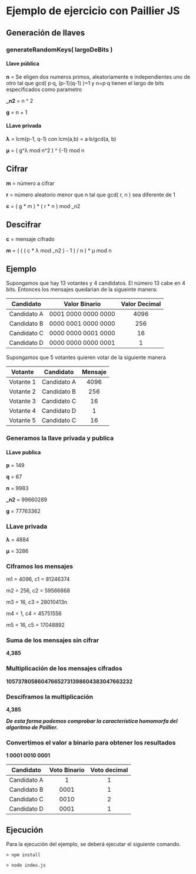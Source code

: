 # Ejemplo de ejercicio con Paillier JS

## Generación de llaves

### generateRandomKeys( largoDeBits )

#### Llave pública

<b>n</b> = Se eligen dos numeros primos, aleatoriamente e independientes uno de otro tal que gcd( p·q, (p-1)(q-1) )=1 y n=p·q tienen el largo de bits especificados como parametro

<b>_n2</b> = n ^ 2

<b>g</b> = n + 1

#### LLave privada

<b>λ</b> = lcm(p-1, q-1) con lcm(a,b) = a·b/gcd(a, b)

<b>μ</b> = ( g^λ mod n^2  ) ^ {-1} mod n

## Cifrar

<b>m</b> = número a cifrar

<b>r</b> = número aleatorio menor que n tal que gcd( r, n ) sea diferente de 1

<b>c</b> =  ( g * m ) * ( r * n ) mod _n2

## Descifrar

<b>c</b> = mensaje cifrado

<b>m</b> = ( ( ( c * λ mod _n2 ) - 1 ) / n ) * μ mod n

## Ejemplo

Supongamos que hay 13 votantes y 4 candidatos. El número 13 cabe en 4 bits.
Entonces los mensajes quedarian de la sigueinte manera:

| Candidato | Valor Binario   | Valor Decimal |
| :--------: | :-----------: | :-----------: |
| Candidato A   | 0001 0000 0000 0000  | 4096   |
| Candidato B   | 0000 0001 0000 0000  | 256   |
| Candidato C   | 0000 0000 0001 0000  | 16   |
| Candidato D   | 0000 0000 0000 0001  | 1   |

Supongamos que 5 votantes quieren votar de la siguiente manera

| Votante | Candidato   | Mensaje |
| :--------: | :-----------: | :-----------: |
| Votante 1   | Candidato A  | 4096   |
| Votante 2   | Candidato B  | 256   |
| Votante 3   | Candidato C  | 16   |
| Votante 4   | Candidato D  | 1   |
| Votante 5   | Candidato C  | 16   |

### Generamos la llave privada y publica

#### LLave publica

<b>p</b> = 149

<b>q</b> = 67

<b>n</b> = 9983 

<b>_n2</b> = 99660289

<b>g</b> = 77763362


### LLave privada

<b>λ</b> = 4884

<b>μ</b> = 3286

### Ciframos los mensajes

m1 = 4096,
c1 = 81246374

m2 = 256,
c2 = 59566868

m3 = 16,
c3 = 28010413n

m4 = 1,
c4 = 45751556

m5 = 16,
c5 = 17048892

### Suma de los mensajes sin cifrar

<b>4,385</b>

### Multiplicación de los mensajes cifrados

<b>105737805860476652731398604383047663232</b>

### Desciframos la multiplicación

<b>4,385</b>

___De esta forma podemos comprobar la característica homomorfa del algoritmo de Paillier.___

### Convertimos el valor a binario para obtener los resultados

<b>1 0001 0010 0001</b>

| Candidato | Voto Binario | Voto decimal  | 
| :--------: | :-----------: | :-----------: |
| Candidato A | 1  | 1  |
| Candidato B |  0001 | 1  |
| Candidato C |  0010 | 2  |
| Candidato D |  0001 | 1  |


## Ejecución

Para la ejecución del ejemplo, se deberá ejecutar el siguiente comando.

```console	
> npm install

> node index.js
```
